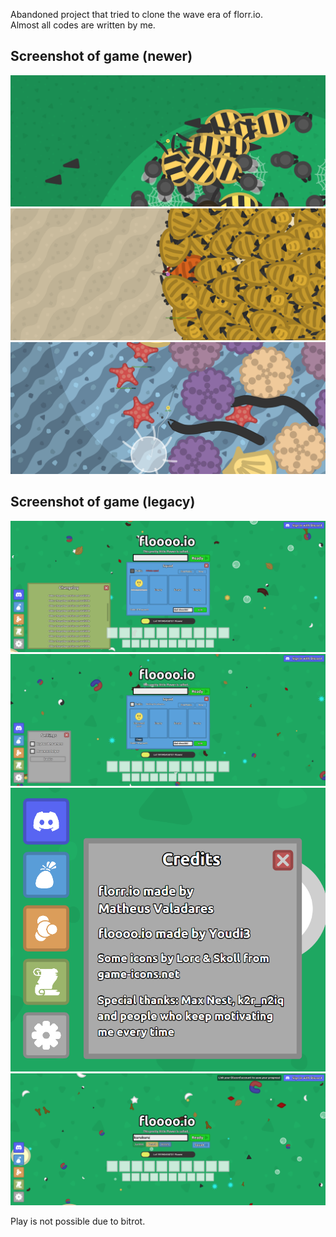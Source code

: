 Abandoned project that tried to clone the wave era of florr.io.  
Almost all codes are written by me.

## Screenshot of game (newer) 

![](assets/newer-garden.png)
![](assets/newer-desert.png)
![](assets/newer-ocean.png)

## Screenshot of game (legacy) 

![](assets/legacy-menu-1.png)
![](assets/legacy-menu-2.png)
![](assets/legacy-menu-3.png)
![](assets/legacy-menu-4.png)

Play is not possible due to bitrot.